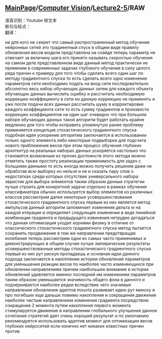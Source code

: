 ## [MainPage](../../index.md)/[Computer Vision](../README.md)/[Lecture2-5](./Lecture2-x.md)/RAW

语音识别：Youtube 转文本  
断句与标点：  
翻译：  

ни для кого не секрет что самый распространенный метод обучения нейронных сетей это градиентный спуск в общем виде правилу обновления весов модели представлена на слайде теперь параметр не отвечает за величину шага его принято называть скоростью обучения на самом деле представленном виде данный метод практически не применим в современных задачах глубокого обучения в силу целого ряда причин к примеру для того чтобы сделать всего один шаг по методу градиентного спуска то есть сделать всего одно изменение параметров сети необходимо подать на вход сити последовательно абсолютно весь набор обучающих данных затем для каждого объекта обучающих данных вычислить ошибку и рассчитать необходимую коррекцию коэффициенту в сети но данную коррекцию не применять и уже после подачи всех данных рассчитать шуму в корректировке каждого коэффициента сети то есть сумму градиентов и произвести коррекцию коэффициентов на один шаг очевидно что при большом наборе обучающих данных такой алгоритм будет работать крайне медленно для того чтобы исправить упомянутую ранее проблему применяется концепция стохастического градиентного спуска подобная идея ускорение алгоритма заключается в использовании только одного элемента либо некоторые подвыборки для подсчета нового приближения весов при этом процесс обучения глубоких архитектур на реальных наборах данных ускоряется настолько что становится возможным из прочих достоинств этого метода можно отметить также простоту реализации применимость для задач с большими данными то есть иногда можно получить решение даже не обработав всю выборку но нельзя и не и сказать пару слов о недостатках среди которых отсутствие универсального набора эвристик для выбора элементов таким образом данные стратегии лучше строить для конкретной задачи отдельно в рамках обучения классификатора обычно используется выбор элементов из различных классов рассмотрим далее некоторые усовершенствования стохастического градиентного спуска первым из них является метод импульсов данный алгоритм запоминает изменения дельта w на каждой итерации и определяет следующее изменение в виде линейной комбинации градиента и предыдущего извинения нетрудно догадаться что данная оптимизация уходит корнями физику в отличие от классического стохастического градиентного спуска метод пытается сохранить продвижение в том же направлении предотвращая колебания теперь рассмотрим одни из самых часто применимых и демонстрирующих в общем случае лучше эмпирические результаты усовершенствованные методы стохастического градиентного спуска первый из них рут рискуя пропадаешь и основная идеи данного подхода заключается в накоплении истории обновлений параметров для уменьшения реакции весов по наиболее часто изменяющихся при обновлении направлениям причем наибольшее внимание в истории обновлений удивляется именно последний им изменением параметров таким образом уменьшается значимость общего фона в данного и подчеркивается наиболее редки вследствие чего значимые направления обновления адептов mounts развивает идею рут минску я про погибших еще дальше помимо накопления и сокращения движения наиболее частым направлением изменения градиента посредством сокращения 2 момента путем накопления первого момента стимулируется движение в направлении глобального улучшения данное сочетание стратегий дает очень хороший результат и по умолчанию рекомендуется использовать адаптив момент для оптимизации весов глубоких нейросетей если конечно нет никаких известных причин против 